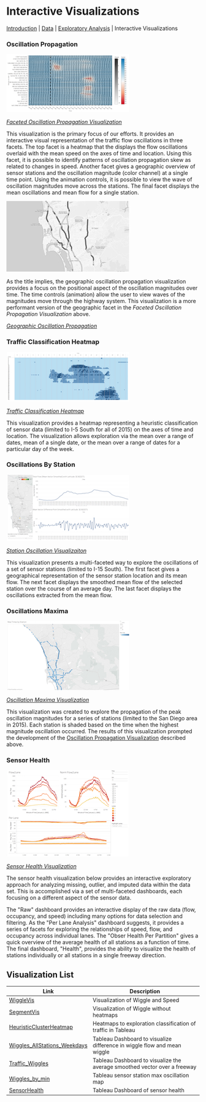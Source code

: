Interactive Visualizations
====
[Introduction](../../) | [Data](Data.md) | [Exploratory Analysis](../../exploration/) | Interactive Visualizations

### Oscillation Propagation

[![Faceted Oscillation Propagation Visualization](../../images/vis_wiggle_small.jpg)](https://mas-dse-c6sander.github.io/DSE_Cohort2_Traffic_Capstone/cohort2/vis/WiggleVis/index.html#map_settings)

[_Faceted Oscillation Propagation Visualization_](https://mas-dse-c6sander.github.io/DSE_Cohort2_Traffic_Capstone/cohort2/vis/WiggleVis/index.html#map_settings)

This visualization is the primary focus of our efforts.  It provides an interactive visual representation of the traffic flow oscillations in three facets.  The top facet is a heatmap that the displays the flow oscillations overlaid with the mean speed on the axes of time and location.  Using this facet, it is possible to identify patterns of oscillation propagation skew as related to changes in speed. Another facet gives a geographic overview of sensor stations and the oscillation magnitude (color channel) at a single time point.  Using the animation controls, it is possible to view the wave of oscillation magnitudes move across the stations.  The final facet displays the mean oscillations and mean flow for a single station.

[![Oscillation Propagation](../../images/vis_wiggle_segment_small.jpg)](https://mas-dse-c6sander.github.io/DSE_Cohort2_Traffic_Capstone/cohort2/vis/WiggleVis/segmentVis.html)

As the title implies, the geographic oscillation propagation visualization provides a focus on the positional aspect of the oscillation magnitudes over time.  The time controls (animation) allow the user to view waves of the magnitudes move through the highway system.  This visualization is a more performant version of the geographic facet in the _Faceted Oscillation Propagation Visualization_ above.

[_Geographic Oscillation Propagation_](https://mas-dse-c6sander.github.io/DSE_Cohort2_Traffic_Capstone/cohort2/vis/WiggleVis/segmentVis.html)

### Traffic Classification Heatmap

[![Classification Heatmap](../../images/vis_cluster_small.jpg)](https://public.tableau.com/profile/josh.duclos#!/vizhome/HeuristicClusterHeatmap/TimeScrub)

[_Traffic Classification Heatmap_](https://public.tableau.com/profile/josh.duclos#!/vizhome/HeuristicClusterHeatmap/TimeScrub)

This visualization provides a heatmap representing a heuristic classification of sensor data (limited to I-5 South for all of 2015) on the axes of time and location.  The visualization allows exploration via the mean over a range of dates, mean of a single date, or the mean over a range of dates for a particular day of the week.

### Oscillations By Station

[![Oscillations By Station](../../images/vis_wiggle_weekday_small.jpg)](https://public.tableau.com/profile/miki.hardisty#!/vizhome/Wiggles_AllStations_Weekdays/Dashboard1)

[_Station Oscillation Visualizaiton_](https://public.tableau.com/profile/miki.hardisty#!/vizhome/Wiggles_AllStations_Weekdays/Dashboard1)

This visualization presents a multi-faceted way to explore the oscillations of a set of sensor stations (limited to I-15 South).  The first facet gives a geographical representation of the sensor station location and its mean flow.  The next facet displays the smoothed mean flow of the selected station over the course of an average day.  The last facet displays the oscillations extracted from the mean flow.

### Oscillations Maxima

[![Oscillation Maxima](../../images/vis_wiggles_min_small.jpg)](https://public.tableau.com/profile/cj6271#!/vizhome/wiggles_by_min/Dashboard1)

[_Oscillation Maxima Visualization_](https://public.tableau.com/profile/cj6271#!/vizhome/wiggles_by_min/Dashboard1)

This visualization was created to explore the propagation of the peak oscillation magnitudes for a series of stations (limited to the San Diego area in 2015).  Each station is shaded based on the time when the highest magnitude oscillation occurred.  The results of this visualization prompted the development of the [Oscillation Propagation Visualization](https://mas-dse-c6sander.github.io/DSE_Cohort2_Traffic_Capstone/cohort2/vis/WiggleVis/index.html#map_settings) described above.

### Sensor Health

[![Sensor Health](../../images/vis_sensor_health_small.jpg)](https://public.tableau.com/profile/chris.sanders#!/vizhome/Station_day_analysis/Story1)

[_Sensor Health Visualization_](https://public.tableau.com/profile/chris.sanders#!/vizhome/Station_day_analysis/Story1)

The sensor health visualization below provides an interactive exploratory approach for analyzing missing, outlier, and imputed data within the data set.  This is accomplished via a set of multi-faceted dashboards, each focusing on a different aspect of the sensor data.

The "Raw" dashboard provides an interactive display of the raw data (flow, occupancy, and speed) including many options for data selection and filtering.  As the "Per Lane Analysis" dashboard suggests, it provides a series of facets for exploring the relationships of speed, flow, and occupancy across individual lanes.  The "Obser Health Per Partition" gives a quick overview of the average health of all stations as a function of time.  The final dashboard, "Health", provides the ability to visualize the health of stations individually or all stations in a single freeway direction.  

## Visualization List

| Link    | Description |
|---------|-------------|
| [WiggleVis](https://mas-dse-c6sander.github.io/DSE_Cohort2_Traffic_Capstone/cohort2/vis/WiggleVis/index.html#map_settings) | Visualization of Wiggle and Speed |
| [SegmentVis](https://mas-dse-c6sander.github.io/DSE_Cohort2_Traffic_Capstone/cohort2/vis/WiggleVis/segmentVis.html) | Visualization of Wiggle without heatmaps
| [HeuristicClusterHeatmap](https://public.tableau.com/profile/josh.duclos#!/vizhome/HeuristicClusterHeatmap/TimeScrub) | Heatmaps to exploration classification of traffic in Tableau |
| [Wiggles_AllStations_Weekdays](https://public.tableau.com/profile/miki.hardisty#!/vizhome/Wiggles_AllStations_Weekdays/Dashboard1) | Tableau Dashboard to visualize difference in wiggle flow and mean wiggle |
| [Traffic_Wiggles](https://public.tableau.com/profile/miki.hardisty#!/vizhome/traffic_wiggles/Dashboard1) | Tableau Dashboard to visualize the average smoothed vector over a freeway |
| [Wiggles_by_min](https://public.tableau.com/profile/cj6271#!/vizhome/wiggles_by_min/Dashboard1) | Tableau sensor station max oscillation map |
| [SensorHealth](https://public.tableau.com/profile/chris.sanders#!/vizhome/Station_day_analysis/Story1) | Tableau Dashboard of sensor health |
